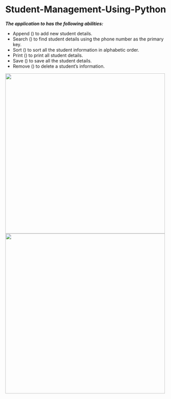 # Student-Management-Using-Python

***The application to has the following abilities:*** 

* Append () to add new student details. <br>
* Search () to find student details using the phone number as the primary key. <br>
* Sort () to sort all the student information in alphabetic order. <br>
* Print () to print all student details. <br>
* Save () to save all the student details. <br>
* Remove () to delete a student’s information.  <br>

<img src='https://github.com/AKNiloy/Student-Management-Using-Python/blob/main/outout%20images/out%201.PNG' width="500px" height="auto"> 
<img src='https://github.com/AKNiloy/Student-Management-Using-Python/blob/main/outout%20images/out%202.PNG' width="500px" height="auto">


